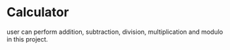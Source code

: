 # Calculator
user can perform 
addition,
subtraction,
division,
multiplication and 
modulo in this project.
